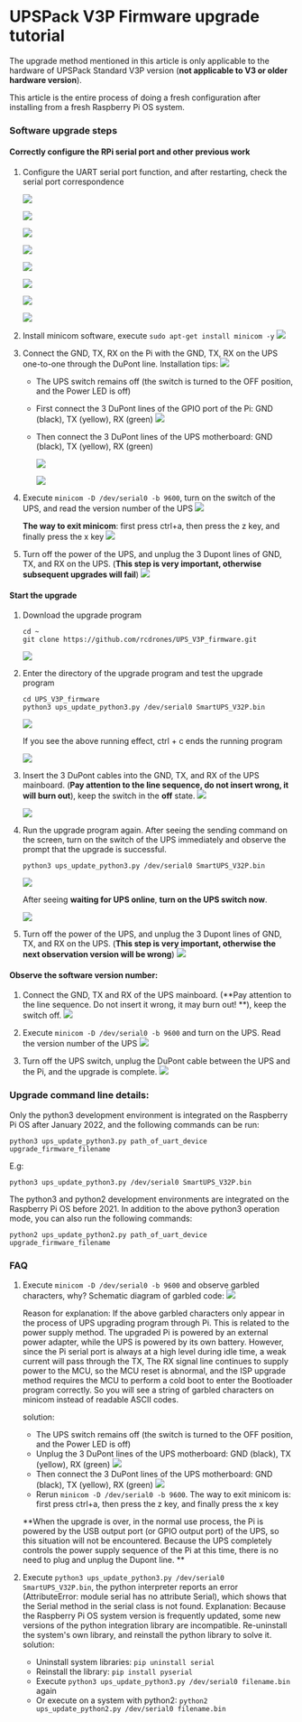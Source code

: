 # UPSPack V3P Firmware upgrade tutorial

The upgrade method mentioned in this article is only applicable to the hardware of UPSPack Standard V3P version (**not applicable to V3 or older hardware version**).

This article is the entire process of doing a fresh configuration after installing from a fresh Raspberry Pi OS system.





### Software upgrade steps

#### Correctly configure the RPi serial port and other previous work

1. Configure the UART serial port function, and after restarting, check the serial port correspondence

   ![](doc_images/start_config.png)

   ![](doc_images/interface_options.png)

   ![](doc_images/serial_option.png)

   ![](doc_images/sel_no.png)

   ![](doc_images/hardware_serial_enable_yes.png)

   ![](doc_images/show_info.png)

   ![](doc_images/finish_config.png)

   ![](doc_images/reboot_yes.png)

   

2. Install minicom software, execute `sudo apt-get install minicom -y`
   ![](doc_images/install_minicom.png)

   
   
3. Connect the GND, TX, RX on the Pi with the GND, TX, RX on the UPS one-to-one through the DuPont line.
   Installation tips:
   ![](doc_images/R-Pi-4-GPIO-Pinout.png)

   * The UPS switch remains off (the switch is turned to the OFF position, and the Power LED is off)

   * First connect the 3 DuPont lines of the GPIO port of the Pi: GND (black), TX (yellow), RX (green)
     ![](doc_images/pi_wiring1.jpg)

   * Then connect the 3 DuPont lines of the UPS motherboard: GND (black), TX (yellow), RX (green)

     ![](doc_images/ups_wiring2.jpg)
   
     ![](doc_images/pi_ups_wiring1.jpg)
   
4. Execute `minicom -D /dev/serial0 -b 9600`, turn on the switch of the UPS, and read the version number of the UPS
     ![](doc_images/version_v31p.png)

   **The way to exit minicom**: first press ctrl+a, then press the z key, and finally press the x key
     ![](doc_images/exit_minicom.png)

5. Turn off the power of the UPS, and unplug the 3 Dupont lines of GND, TX, and RX on the UPS. (**This step is very important, otherwise subsequent upgrades will fail**)
     ![](doc_images/remove_wiring1.jpg)



#### Start the upgrade

1. Download the upgrade program
   ````
   cd ~
   git clone https://github.com/rcdrones/UPS_V3P_firmware.git
   ````
   
   ![](doc_images/git_clone_fw.png)
   
   
   
2. Enter the directory of the upgrade program and test the upgrade program

   ```shell
   cd UPS_V3P_firmware
   python3 ups_update_python3.py /dev/serial0 SmartUPS_V32P.bin
   ````

   ![](doc_images/first_test_env.png)

   If you see the above running effect, ctrl + c ends the running program
   
   ![](doc_images/break_test.png)

3. Insert the 3 DuPont cables into the GND, TX, and RX of the UPS mainboard. (**Pay attention to the line sequence, do not insert wrong, it will burn out**), keep the switch in the **off** state.
   ![](doc_images/wiring_big.jpg)

   ![](doc_images/pi_ups_wiring1.jpg)
   
4. Run the upgrade program again. After seeing the sending command on the screen, turn on the switch of the UPS immediately and observe the prompt that the upgrade is successful.

   ```shell
   python3 ups_update_python3.py /dev/serial0 SmartUPS_V32P.bin
   ````
   ![](doc_images/wait_for_ups.png)

   After seeing **waiting for UPS online**, **turn on the UPS switch now**.

   ![](doc_images/update_success.png)

5. Turn off the power of the UPS, and unplug the 3 Dupont lines of GND, TX, and RX on the UPS. (**This step is very important, otherwise the next observation version will be wrong**)
   ![](doc_images/remove_wiring1.jpg)



#### Observe the software version number:

1. Connect the GND, TX and RX of the UPS mainboard. (**Pay attention to the line sequence. Do not insert it wrong, it may burn out! **), keep the switch off.
   ![](doc_images/pi_ups_wiring1.jpg)
2. Execute `minicom -D /dev/serial0 -b 9600` and turn on the UPS. Read the version number of the UPS
   ![](doc_images/v32p_version.png)

3. Turn off the UPS switch, unplug the DuPont cable between the UPS and the Pi, and the upgrade is complete.
   ![](doc_images/remove_wiring1.jpg)





### Upgrade command line details:

Only the python3 development environment is integrated on the Raspberry Pi OS after January 2022, and the following commands can be run:

````
python3 ups_update_python3.py path_of_uart_device upgrade_firmware_filename
````

E.g:

````
python3 ups_update_python3.py /dev/serial0 SmartUPS_V32P.bin
````


The python3 and python2 development environments are integrated on the Raspberry Pi OS before 2021. In addition to the above python3 operation mode, you can also run the following commands:

````
python2 ups_update_python2.py path_of_uart_device upgrade_firmware_filename
````





### FAQ

1. Execute `minicom -D /dev/serial0 -b 9600` and observe garbled characters, why?
   Schematic diagram of garbled code:
   ![](doc_images/unreadable_text.png)

   Reason for explanation: If the above garbled characters only appear in the process of UPS upgrading program through Pi. This is related to the power supply method. The upgraded Pi is powered by an external power adapter, while the UPS is powered by its own battery. However, since the Pi serial port is always at a high level during idle time, a weak current will pass through the TX, The RX signal line continues to supply power to the MCU, so the MCU reset is abnormal, and the ISP upgrade method requires the MCU to perform a cold boot to enter the Bootloader program correctly. So you will see a string of garbled characters on minicom instead of readable ASCII codes.

   solution:

   * The UPS switch remains off (the switch is turned to the OFF position, and the Power LED is off)
   * Unplug the 3 DuPont lines of the UPS motherboard: GND (black), TX (yellow), RX (green)
     ![](doc_images/remove_wiring1.jpg)
   * Then connect the 3 DuPont lines of the UPS motherboard: GND (black), TX (yellow), RX (green)
     ![](doc_images/pi_ups_wiring1.jpg)
   * Rerun `minicom -D /dev/serial0 -b 9600`. The way to exit minicom is: first press ctrl+a, then press the z key, and finally press the x key
   
   **When the upgrade is over, in the normal use process, the Pi is powered by the USB output port (or GPIO output port) of the UPS, so this situation will not be encountered. Because the UPS completely controls the power supply sequence of the Pi at this time, there is no need to plug and unplug the Dupont line. **
   
   

 2. Execute `python3 ups_update_python3.py /dev/serial0 SmartUPS_V32P.bin`, the python interpreter reports an error (AttributeError: module serial has no attribute Serial), which shows that the Serial method in the serial class is not found.
    Explanation: Because the Raspberry Pi OS system version is frequently updated, some new versions of the python integration library are incompatible. Re-uninstall the system's own library, and reinstall the python library to solve it.
    solution:

    * Uninstall system libraries: `pip uninstall serial`
    * Reinstall the library: `pip install pyserial`
    * Execute `python3 ups_update_python3.py /dev/serial0 filename.bin` again
    * Or execute on a system with python2: `python2 ups_update_python2.py /dev/serial0 filename.bin`
